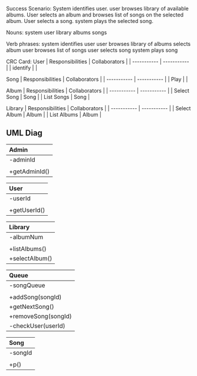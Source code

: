 


Success Scenario: System identifies user. user browses library of available albums. User selects an album and browses list of songs on the selected album. User selects a song. system plays the selected song.

Nouns:
system
user
library
albums
songs

Verb phrases:
system identifies user
user browses library of albums
selects album
user browses list of songs
user selects song
system plays song

CRC Card:
User
| Responsibilities      | Collaborators |
| ----------- | ----------- |
| identify |  |

Song
| Responsibilities      | Collaborators |
| ----------- | ----------- |
| Play |  |

Album
| Responsibilities      | Collaborators |
| ----------- | ----------- |
| Select Song | Song |
| List Songs | Song |


Library
| Responsibilities      | Collaborators |
| ----------- | ----------- |
| Select Album | Album |
| List Albums | Album |

## UML Diag
|Admin |
| :---- |
| -adminId |
||
| +getAdminId() |

|User|
|:----|
| -userId |
||
| +getUserId() |

|Library |
| :---- |
| -albumNum |
||
| +listAlbums() |
| +selectAlbum() |

|Queue |
| :---- |
| -songQueue |
||
| +addSong(songId) |
| +getNextSong() |
| +removeSong(songId) |
| -checkUser(userId) |

|Song |
| :---- |
| -songId |
||
| +p() |
<!--stackedit_data:
eyJoaXN0b3J5IjpbMTU1MDQyOTQ5OSwtMTE1NDExNzYwMCwtMT
IzOTk5NTAzNiwxNzAyODY0MzE4LDY3OTc1NjQ2NV19
-->